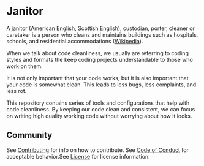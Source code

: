 # Janitor

A janitor (American English, Scottish English), custodian, porter, cleaner or caretaker is a person who cleans and
maintains buildings such as hospitals, schools, and residential accommodations
([Wikipedia](https://en.wikipedia.org/wiki/Janitor)).

When we talk about code cleanliness, we usually are referring to coding styles and formats the keep coding projects
understandable to those who work on them.

It is not only important that your code works, but it is also important that your code is somewhat clean. This leads to
less bugs, less complaints, and less rot.

This repository contains series of tools and configurations that help with code cleanliness. By keeping our code clean
and consistent, we can focus on writing high quality working code without worrying about how it looks.

## Community

See [Contributing](CONTRIBUTING.md) for info on how to contribute. See [Code of Conduct](CODE_OF_CONDUCT.md) for
acceptable behavior.See [License](LICENSE.md) for license information.
